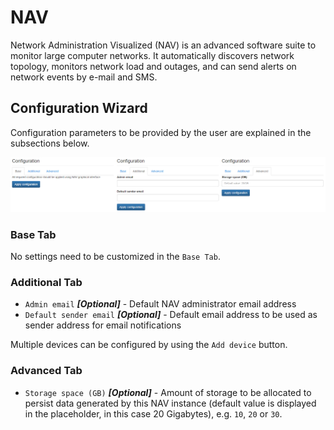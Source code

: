 # NAV

Network Administration Visualized (NAV) is an advanced software suite to monitor large computer networks. It automatically discovers network topology, monitors network load and outages, and can send alerts on network events by e-mail and SMS.

## Configuration Wizard

Configuration parameters to be provided by the user are explained in the subsections below.

![NAV configuration wizard](./img/nav-screenshot-01.png)

### Base Tab

No settings need to be customized in the `Base Tab`.

### Additional Tab

- `Admin email` ***[Optional]*** - Default NAV administrator email address
- `Default sender email` ***[Optional]*** - Default email address to be used as sender address for email notifications

Multiple devices can be configured by using the `Add device` button.

### Advanced Tab

- `Storage space (GB)` ***[Optional]*** - Amount of storage to be allocated to persist data generated by this NAV instance (default value is displayed in the placeholder, in this case 20 Gigabytes), e.g. `10`, `20` or `30`.